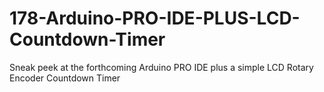 # 178-Arduino-PRO-IDE-PLUS-LCD-Countdown-Timer
Sneak peek at the forthcoming Arduino PRO IDE plus a simple LCD Rotary Encoder Countdown Timer
